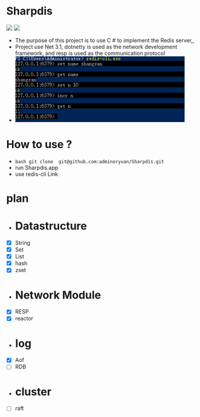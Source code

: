 # Sharpdis
![](https://img.shields.io/badge/mit-Passing-green)
![](https://img.shields.io/badge/c%23-9.0-green)
- The purpose of this project is to use C # to implement the Redis server,,
- Project use Net 3.1, dotnetty is used as the network development framework, and resp is used as the communication protocol
- ![img](https://github.com/adminoryuan/img/blob/master/a.png)

 # How to use ? 
- ```bash git clone  git@github.com:adminoryuan/Sharpdis.git ```
- run Sharpdis.app 
- use redis-cli Link

# plan
 - # Datastructure
 - [x] String
 - [x] Set
 - [x] List
 - [x] hash
 - [x] zset
 - # Network Module
 - [x] RESP 
 - [x] reactor
 - # log
 - [x] Aof
 - [ ] RDB
- # cluster
-  [ ] raft 

